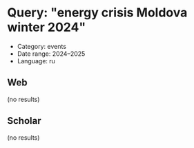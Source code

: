 # Query: "energy crisis Moldova winter 2024"
- Category: events
- Date range: 2024–2025
- Language: ru

## Web

(no results)

## Scholar

(no results)

